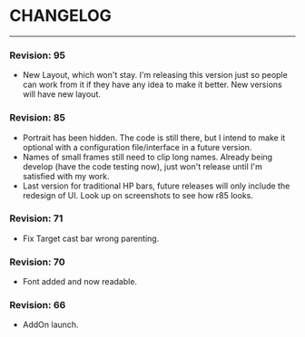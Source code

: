 # CHANGELOG
----
### Revision: 95
* New Layout, which won't stay. I'm releasing this version just so people can work from it if they have any idea to make it better. New versions will have new layout.

### Revision: 85
* Portrait has been hidden. The code is still there, but I intend to make it optional with a configuration file/interface in a future version.
* Names of small frames still need to clip long names. Already being develop (have the code testing now), just won't release until I'm satisfied with my work.
* Last version for traditional HP bars, future releases will only include the redesign of UI. Look up on screenshots to see how r85 looks.

### Revision: 71
* Fix Target cast bar wrong parenting.

### Revision: 70
* Font added and now readable.

### Revision: 66
* AddOn launch.
